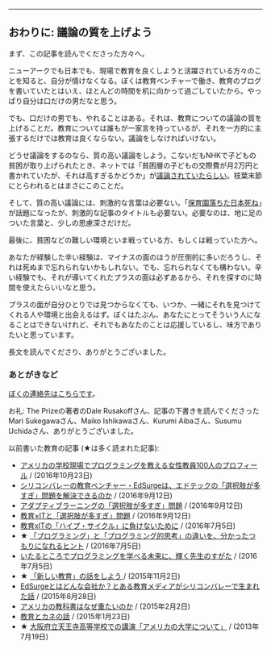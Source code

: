 <hr id="chapter-15" />

## おわりに: 議論の質を上げよう

まず、この記事を読んでくださった方々へ。

ニューアークでも日本でも、現場で教育を良くしようと活躍されている方々のことを知ると、自分が情けなくなる。ぼくは教育ベンチャーで働き、教育のブログを書いていたとはいえ、ほとんどの時間を机に向かって過ごしていたから。やっぱり自分は口だけの男だなと思う。

でも、口だけの男でも、やれることはある。それは、教育についての議論の質を上げることだ。教育については誰もが一家言を持っているが、それを一方的に主張するだけでは教育は良くならない。議論をしなければいけない。

どうせ議論をするのなら、質の高い議論をしよう。こないだもNHKで子どもの貧困が取り上げられたとき、ネットでは「貧困層の子どもの交際費が月2万円と書かれていたが、それは高すぎるかどうか」が[議論されていたらしい](http://news.livedoor.com/article/detail/12667974/)。枝葉末節にとらわれるとはまさにこのことだ。

そして、質の高い議論には、刺激的な言葉は必要ない。「[保育園落ちた日本死ね](http://news.livedoor.com/article/detail/12454225/)」が話題になったが、刺激的な記事のタイトルも必要ない。必要なのは、地に足のついた言葉と、少しの思慮深さだけだ。

最後に、貧困などの難しい環境といま戦っている方、もしくは戦っていた方へ。

あなたが経験した辛い経験は、マイナスの面のほうが圧倒的に多いだろうし、それは死ぬまで忘れられないかもしれない。でも、忘れられなくても構わない。辛い経験でも、それが導いてくれたプラスの面は必ずあるから、それを探すのに時間を使えたらいいなと思う。

プラスの面が自分ひとりでは見つからなくても、いつか、一緒にそれを見つけてくれる人や環境と出会えるはず。ぼくはたぶん、あなたにとってそういう人になることはできないけれど、それでもあなたのことは応援しているし、味方でありたいと思っています。

長文を読んでくださり、ありがとうございました。

### あとがきなど

[ぼくの連絡先はこちらです](http://chibicode.com/contact-jp)。

お礼: The Prizeの著者のDale Rusakoffさん、記事の下書きを読んでくださったMari Sukegawaさん、Maiko Ishikawaさん、Kurumi Aibaさん、Susumu Uchidaさん、ありがとうございました。

以前書いた教育の記事 (★は多く読まれた記事):

- [アメリカの学校現場でプログラミングを教える女性教員100人のプロフィール](http://chibicode.com/7-100-women-cs-teachers-america) / (2016年10月23日)
- [シリコンバレーの教育ベンチャー・EdSurgeは、エドテックの「選択肢が多すぎ」問題を解決できるのか](http://chibicode.com/6-edsurge-concierge) / (2016年9月12日)
- [アダプティブラーニングの「選択肢が多すぎ」問題](http://chibicode.com/5-adaptive-learning) / (2016年9月12日)
- [教育×ITと「選択肢が多すぎ」問題](http://chibicode.com/4-too-many-choices) / (2016年9月12日)
- [教育xITの「ハイプ・サイクル」に負けないために](http://chibicode.com/3-edtech-hype-cycle) / (2016年7月5日)
- ★ [「プログラミング」と「プログラミング的思考」の違いを、分かったつもりになれるヒント](http://chibicode.com/2-cs-vs-programming) /  (2016年7月5日)
- [いたるところでプログラミングを学べる未来に、輝く先生のすがた](http://chibicode.com/1-introduction) / (2016年7月5日)
- ★ [「新しい教育」の話をしよう ](http://chibicode.com/yomikaki-soroban-monogatari/) / (2015年11月2日)
- [EdSurgeとはどんな会社か？とある教育メディアがシリコンバレーで生まれた話](http://chibicode.com/how-edsurge-started/) / (2015年6月28日)
- [アメリカの教科書はなぜ重たいのか](http://chibicode.com/3-troubled-crusade-1-5/) / (2015年2月2日)
- [教育とカネの話](http://chibicode.com/2-troubled-crusade-1/) / (2015年1月23日)
- ★ [大阪府立天王寺高等学校での講演「アメリカの大学について」](http://chibicode.com/osaka/) / (2013年7月19日)
